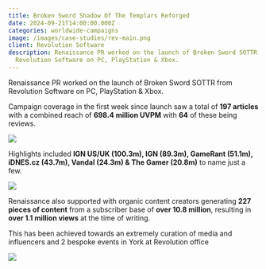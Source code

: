 ```yaml
---
title: Broken Sword Shadow Of The Templars Reforged
date: 2024-09-21T14:00:00.000Z
categories: worldwide-campaigns
image: /images/case-studies/rev-main.png
client: Revolution Software
description: Renaissance PR worked on the launch of Broken Sword SOTTR from
  Revolution Software on PC, PlayStation & Xbox.
---
```

Renaissance PR worked on the launch of Broken Sword SOTTR from Revolution Software on PC, PlayStation & Xbox.



Campaign coverage in the first week since launch saw a total of **197 articles** with a combined reach of **698.4 million UVPM** with **64** of these being reviews.

![](/images/case-studies/rev-1.png)

Highlights included **IGN US/UK (100.3m), IGN (89.3m), GameRant (51.1m), iDNES.cz (43.7m), Vandal (24.3m) & The Gamer (20.8m)** to name just a few.

![](/images/case-studies/rev-2.png)

Renaissance also supported with organic content creators generating **227 pieces of content** from a subscriber base of **over 10.8 million**, resulting in **over 1.1 million views** at the time of writing.  



This has been achieved towards an extremely curation of media and influencers and 2 bespoke events in York at Revolution office

![](/images/case-studies/rev-3.png)
